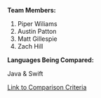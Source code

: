 **Team Members:** <br>
  1. Piper Wiliams <br>
  2. Austin Patton <br>
  3. Matt Gillespie <br>
  4. Zach Hill <br>

**Languages Being Compared:** <br>

  Java & Swift <br>

[Link to Comparison Criteria](https://github.com/pswnr9/Java-Final-Project-/blob/master/second.md)
